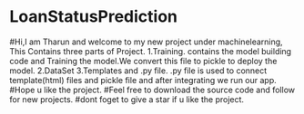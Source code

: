 # LoanStatusPrediction
#Hi,I am Tharun and welcome to my new project under machinelearning,
This Contains three parts of Project.
1.Training.
contains the model building code and Training the model.We convert this file to pickle to deploy the model.
2.DataSet
3.Templates and .py file.
.py file is used to connect template(html) files and pickle file and after integrating we run our app.
#Hope u like the project.
#Feel free to download the source code and follow for new projects.
#dont foget to give a star if u like the project.
